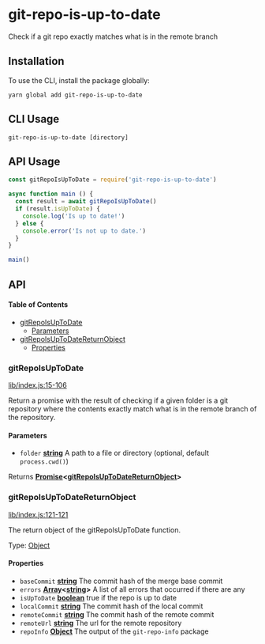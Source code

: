 # git-repo-is-up-to-date

Check if a git repo exactly matches what is in the remote branch

## Installation

To use the CLI, install the package globally:

```shell
yarn global add git-repo-is-up-to-date
```

## CLI Usage

```shell
git-repo-is-up-to-date [directory]
```

## API Usage

```javascript
const gitRepoIsUpToDate = require('git-repo-is-up-to-date')

async function main () {
  const result = await gitRepoIsUpToDate()
  if (result.isUpToDate) {
    console.log('Is up to date!')
  } else {
    console.error('Is not up to date.')
  }
}

main()
```

## API

<!-- Generated by documentation.js. Update this documentation by updating the source code. -->

#### Table of Contents

-   [gitRepoIsUpToDate](#gitrepoisuptodate)
    -   [Parameters](#parameters)
-   [gitRepoIsUpToDateReturnObject](#gitrepoisuptodatereturnobject)
    -   [Properties](#properties)

### gitRepoIsUpToDate

[lib/index.js:15-106](https://github.com/ibi-group/git-repo-is-up-to-date/blob/92e4105b02e4f157750944dbeb8f0ea700ee3249/lib/index.js#L15-L106 "Source code on GitHub")

Return a promise with the result of checking if a given folder is a git
repository where the contents exactly match what is in the remote branch of
the repository.

#### Parameters

-   `folder` **[string](https://developer.mozilla.org/docs/Web/JavaScript/Reference/Global_Objects/String)** A path to a file or directory (optional, default `process.cwd()`)

Returns **[Promise](https://developer.mozilla.org/docs/Web/JavaScript/Reference/Global_Objects/Promise)&lt;[gitRepoIsUpToDateReturnObject](#gitrepoisuptodatereturnobject)>** 

### gitRepoIsUpToDateReturnObject

[lib/index.js:121-121](https://github.com/ibi-group/git-repo-is-up-to-date/blob/92e4105b02e4f157750944dbeb8f0ea700ee3249/lib/index.js#L108-L119 "Source code on GitHub")

The return object of the gitRepoIsUpToDate function.

Type: [Object](https://developer.mozilla.org/docs/Web/JavaScript/Reference/Global_Objects/Object)

#### Properties

-   `baseCommit` **[string](https://developer.mozilla.org/docs/Web/JavaScript/Reference/Global_Objects/String)** The commit hash of the merge base commit
-   `errors` **[Array](https://developer.mozilla.org/docs/Web/JavaScript/Reference/Global_Objects/Array)&lt;[string](https://developer.mozilla.org/docs/Web/JavaScript/Reference/Global_Objects/String)>** A list of all errors that occurred if there are any
-   `isUpToDate` **[boolean](https://developer.mozilla.org/docs/Web/JavaScript/Reference/Global_Objects/Boolean)** true if the repo is up to date
-   `localCommit` **[string](https://developer.mozilla.org/docs/Web/JavaScript/Reference/Global_Objects/String)** The commit hash of the local commit
-   `remoteCommit` **[string](https://developer.mozilla.org/docs/Web/JavaScript/Reference/Global_Objects/String)** The commit hash of the remote commit
-   `remoteUrl` **[string](https://developer.mozilla.org/docs/Web/JavaScript/Reference/Global_Objects/String)** The url for the remote repository
-   `repoInfo` **[Object](https://developer.mozilla.org/docs/Web/JavaScript/Reference/Global_Objects/Object)** The output of the `git-repo-info` package
